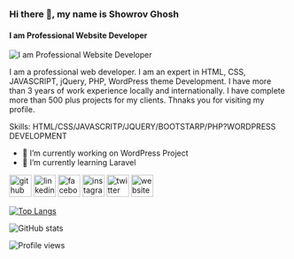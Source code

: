 ### Hi there 👋, my name is Showrov Ghosh
#### I am Professional Website Developer
![I am Professional Website Developer](https://draft.blogger.com/blog/posts/4891170793350994482?hl=en-GB)

I am a professional web developer. I am an expert in HTML, CSS, JAVASCRIPT, jQuery, PHP, WordPress theme Development. I have more than 3 years of work experience locally and internationally. I have complete more than 500 plus projects for my clients. Thnaks you for visiting my profile.

Skills: HTML/CSS/JAVASCRITP/JQUERY/BOOTSTARP/PHP?WORDPRESS DEVELOPMENT

- 🔭 I’m currently working on WordPress Project 
- 🌱 I’m currently learning Laravel  


[<img src='https://cdn.jsdelivr.net/npm/simple-icons@3.0.1/icons/github.svg' alt='github' height='40'>](https://github.com/showrov644156)  [<img src='https://cdn.jsdelivr.net/npm/simple-icons@3.0.1/icons/linkedin.svg' alt='linkedin' height='40'>](https://www.linkedin.com/in/showrov-ghosh-5280401b5/)  [<img src='https://cdn.jsdelivr.net/npm/simple-icons@3.0.1/icons/facebook.svg' alt='facebook' height='40'>](https://www.facebook.com/showrovghosh5)  [<img src='https://cdn.jsdelivr.net/npm/simple-icons@3.0.1/icons/instagram.svg' alt='instagram' height='40'>](https://www.instagram.com/ghoshshowrov/)  [<img src='https://cdn.jsdelivr.net/npm/simple-icons@3.0.1/icons/twitter.svg' alt='twitter' height='40'>](https://twitter.com/@showrov_ghosh)  [<img src='https://cdn.jsdelivr.net/npm/simple-icons@3.0.1/icons/icloud.svg' alt='website' height='40'>](showrov.com)  

[![Top Langs](https://github-readme-stats.vercel.app/api/top-langs/?username=showrov644156)](https://github.com/anuraghazra/github-readme-stats)

![GitHub stats](https://github-readme-stats.vercel.app/api?username=showrov644156&show_icons=true)  

![Profile views](https://gpvc.arturio.dev/showrov644156)  
